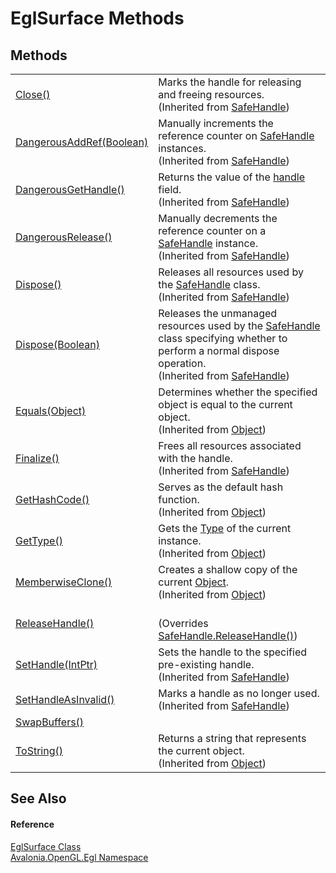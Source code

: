 # EglSurface Methods




## Methods
<table>
<tr>
<td><a href="https://learn.microsoft.com/dotnet/api/system.runtime.interopservices.safehandle.close" target="_blank" rel="noopener noreferrer">Close()</a></td>
<td>Marks the handle for releasing and freeing resources.<br />(Inherited from <a href="https://learn.microsoft.com/dotnet/api/system.runtime.interopservices.safehandle" target="_blank" rel="noopener noreferrer">SafeHandle</a>)</td>
</tr>
<tr>
<td><a href="https://learn.microsoft.com/dotnet/api/system.runtime.interopservices.safehandle.dangerousaddref" target="_blank" rel="noopener noreferrer">DangerousAddRef(Boolean)</a></td>
<td>Manually increments the reference counter on <a href="https://learn.microsoft.com/dotnet/api/system.runtime.interopservices.safehandle" target="_blank" rel="noopener noreferrer">SafeHandle</a> instances.<br />(Inherited from <a href="https://learn.microsoft.com/dotnet/api/system.runtime.interopservices.safehandle" target="_blank" rel="noopener noreferrer">SafeHandle</a>)</td>
</tr>
<tr>
<td><a href="https://learn.microsoft.com/dotnet/api/system.runtime.interopservices.safehandle.dangerousgethandle" target="_blank" rel="noopener noreferrer">DangerousGetHandle()</a></td>
<td>Returns the value of the <a href="https://learn.microsoft.com/dotnet/api/system.runtime.interopservices.safehandle.handle" target="_blank" rel="noopener noreferrer">handle</a> field.<br />(Inherited from <a href="https://learn.microsoft.com/dotnet/api/system.runtime.interopservices.safehandle" target="_blank" rel="noopener noreferrer">SafeHandle</a>)</td>
</tr>
<tr>
<td><a href="https://learn.microsoft.com/dotnet/api/system.runtime.interopservices.safehandle.dangerousrelease" target="_blank" rel="noopener noreferrer">DangerousRelease()</a></td>
<td>Manually decrements the reference counter on a <a href="https://learn.microsoft.com/dotnet/api/system.runtime.interopservices.safehandle" target="_blank" rel="noopener noreferrer">SafeHandle</a> instance.<br />(Inherited from <a href="https://learn.microsoft.com/dotnet/api/system.runtime.interopservices.safehandle" target="_blank" rel="noopener noreferrer">SafeHandle</a>)</td>
</tr>
<tr>
<td><a href="https://learn.microsoft.com/dotnet/api/system.runtime.interopservices.safehandle.dispose#system-runtime-interopservices-safehandle-dispose" target="_blank" rel="noopener noreferrer">Dispose()</a></td>
<td>Releases all resources used by the <a href="https://learn.microsoft.com/dotnet/api/system.runtime.interopservices.safehandle" target="_blank" rel="noopener noreferrer">SafeHandle</a> class.<br />(Inherited from <a href="https://learn.microsoft.com/dotnet/api/system.runtime.interopservices.safehandle" target="_blank" rel="noopener noreferrer">SafeHandle</a>)</td>
</tr>
<tr>
<td><a href="https://learn.microsoft.com/dotnet/api/system.runtime.interopservices.safehandle.dispose#system-runtime-interopservices-safehandle-dispose(system-boolean)" target="_blank" rel="noopener noreferrer">Dispose(Boolean)</a></td>
<td>Releases the unmanaged resources used by the <a href="https://learn.microsoft.com/dotnet/api/system.runtime.interopservices.safehandle" target="_blank" rel="noopener noreferrer">SafeHandle</a> class specifying whether to perform a normal dispose operation.<br />(Inherited from <a href="https://learn.microsoft.com/dotnet/api/system.runtime.interopservices.safehandle" target="_blank" rel="noopener noreferrer">SafeHandle</a>)</td>
</tr>
<tr>
<td><a href="https://learn.microsoft.com/dotnet/api/system.object.equals#system-object-equals(system-object)" target="_blank" rel="noopener noreferrer">Equals(Object)</a></td>
<td>Determines whether the specified object is equal to the current object.<br />(Inherited from <a href="https://learn.microsoft.com/dotnet/api/system.object" target="_blank" rel="noopener noreferrer">Object</a>)</td>
</tr>
<tr>
<td><a href="https://learn.microsoft.com/dotnet/api/system.runtime.interopservices.safehandle.finalize" target="_blank" rel="noopener noreferrer">Finalize()</a></td>
<td>Frees all resources associated with the handle.<br />(Inherited from <a href="https://learn.microsoft.com/dotnet/api/system.runtime.interopservices.safehandle" target="_blank" rel="noopener noreferrer">SafeHandle</a>)</td>
</tr>
<tr>
<td><a href="https://learn.microsoft.com/dotnet/api/system.object.gethashcode" target="_blank" rel="noopener noreferrer">GetHashCode()</a></td>
<td>Serves as the default hash function.<br />(Inherited from <a href="https://learn.microsoft.com/dotnet/api/system.object" target="_blank" rel="noopener noreferrer">Object</a>)</td>
</tr>
<tr>
<td><a href="https://learn.microsoft.com/dotnet/api/system.object.gettype" target="_blank" rel="noopener noreferrer">GetType()</a></td>
<td>Gets the <a href="https://learn.microsoft.com/dotnet/api/system.type" target="_blank" rel="noopener noreferrer">Type</a> of the current instance.<br />(Inherited from <a href="https://learn.microsoft.com/dotnet/api/system.object" target="_blank" rel="noopener noreferrer">Object</a>)</td>
</tr>
<tr>
<td><a href="https://learn.microsoft.com/dotnet/api/system.object.memberwiseclone" target="_blank" rel="noopener noreferrer">MemberwiseClone()</a></td>
<td>Creates a shallow copy of the current <a href="https://learn.microsoft.com/dotnet/api/system.object" target="_blank" rel="noopener noreferrer">Object</a>.<br />(Inherited from <a href="https://learn.microsoft.com/dotnet/api/system.object" target="_blank" rel="noopener noreferrer">Object</a>)</td>
</tr>
<tr>
<td><a href="M_Avalonia_OpenGL_Egl_EglSurface_ReleaseHandle">ReleaseHandle()</a></td>
<td><br />(Overrides <a href="https://learn.microsoft.com/dotnet/api/system.runtime.interopservices.safehandle.releasehandle" target="_blank" rel="noopener noreferrer">SafeHandle.ReleaseHandle()</a>)</td>
</tr>
<tr>
<td><a href="https://learn.microsoft.com/dotnet/api/system.runtime.interopservices.safehandle.sethandle" target="_blank" rel="noopener noreferrer">SetHandle(IntPtr)</a></td>
<td>Sets the handle to the specified pre-existing handle.<br />(Inherited from <a href="https://learn.microsoft.com/dotnet/api/system.runtime.interopservices.safehandle" target="_blank" rel="noopener noreferrer">SafeHandle</a>)</td>
</tr>
<tr>
<td><a href="https://learn.microsoft.com/dotnet/api/system.runtime.interopservices.safehandle.sethandleasinvalid" target="_blank" rel="noopener noreferrer">SetHandleAsInvalid()</a></td>
<td>Marks a handle as no longer used.<br />(Inherited from <a href="https://learn.microsoft.com/dotnet/api/system.runtime.interopservices.safehandle" target="_blank" rel="noopener noreferrer">SafeHandle</a>)</td>
</tr>
<tr>
<td><a href="M_Avalonia_OpenGL_Egl_EglSurface_SwapBuffers">SwapBuffers()</a></td>
<td> </td>
</tr>
<tr>
<td><a href="https://learn.microsoft.com/dotnet/api/system.object.tostring" target="_blank" rel="noopener noreferrer">ToString()</a></td>
<td>Returns a string that represents the current object.<br />(Inherited from <a href="https://learn.microsoft.com/dotnet/api/system.object" target="_blank" rel="noopener noreferrer">Object</a>)</td>
</tr>
</table>

## See Also


#### Reference
<a href="T_Avalonia_OpenGL_Egl_EglSurface">EglSurface Class</a>  
<a href="N_Avalonia_OpenGL_Egl">Avalonia.OpenGL.Egl Namespace</a>  

